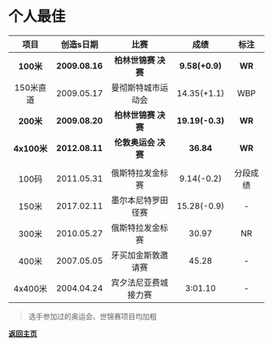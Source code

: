 # 个人最佳

|    项目     |   创造s日期    |         比赛         |      成绩       |   标注   |
| :---------: | :------------: | :------------------: | :-------------: | :------: |
|  **100米**  | **2009.08.16** | **柏林世锦赛 决赛**  | **9.58(+0.9)**  |  **WR**  |
|  150米直道  |   2009.05.17   |  曼彻斯特城市运动会  |   14.35(+1.1)   |   WBP    |
|  **200米**  | **2009.08.20** | **柏林世锦赛 决赛**  | **19.19(-0.3)** |  **WR**  |
| **4x100米** | **2012.08.11** | **伦敦奥运会 决赛**  |    **36.84**    |  **WR**  |
|             |                |                      |                 |          |
|    100码    |   2011.05.31   |   俄斯特拉发金标赛   |   9.14(-0.2)    | 分段成绩 |
|    150米    |   2017.02.11   |  墨尔本尼特罗田径赛  |   15.28(-0.9)   |    -     |
|    300米    |   2010.05.27   |   俄斯特拉发金标赛   |      30.97      |    NR    |
|    400米    |   2007.05.05   |  牙买加金斯敦邀请赛  |      45.28      |    -     |
|   4x400米   |   2004.04.24   | 宾夕法尼亚费城接力赛 |     3:01.10     |    -     |

> 选手参加过的奥运会、世锦赛项目均加粗

**[返回主页](./Profile.md)**
